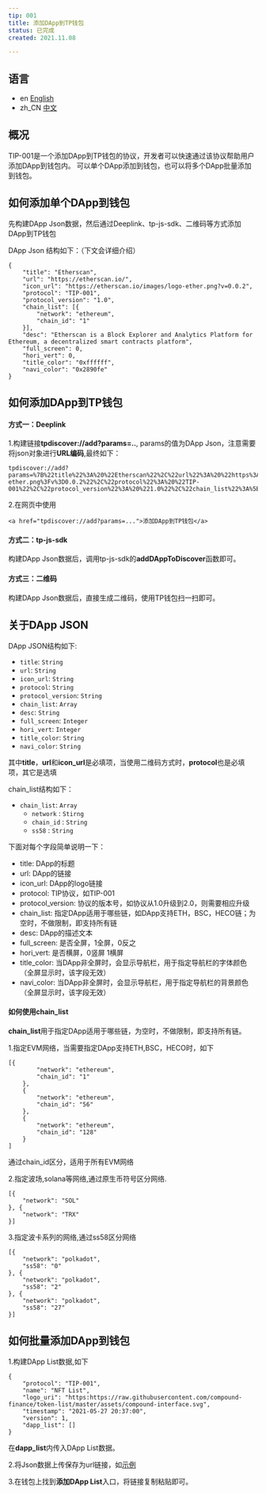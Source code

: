 ```yaml
---
tip: 001
title: 添加DApp到TP钱包
status: 已完成
created: 2021.11.08

---
```


## 语言
- en [English](tip-001.md)
- zh_CN [中文](tip-001.zh_CN.md)


## <a name='summary'></a>概况
TIP-001是一个添加DApp到TP钱包的协议，开发者可以快速通过该协议帮助用户添加DApp到钱包内。
可以单个DApp添加到钱包，也可以将多个DApp批量添加到钱包。

## <a name='usage'></a>如何添加单个DApp到钱包
先构建DApp Json数据，然后通过Deeplink、tp-js-sdk、二维码等方式添加DApp到TP钱包

DApp Json 结构如下：（下文会详细介绍）
```
{
	"title": "Etherscan",
	"url": "https://etherscan.io/",
	"icon_url": "https://etherscan.io/images/logo-ether.png?v=0.0.2",
	"protocol": "TIP-001",
	"protocol_version": "1.0",
	"chain_list": [{
		"network": "ethereum",
		"chain_id": "1"
	}],
	"desc": "Etherscan is a Block Explorer and Analytics Platform for Ethereum, a decentralized smart contracts platform",
	"full_screen": 0,
	"hori_vert": 0,
	"title_color": "0xffffff",
	"navi_color": "0x2890fe"
}
```

## <a name='add'></a>如何添加DApp到TP钱包

#### 方式一：Deeplink
1.构建链接**tpdiscover://add?params=..**, params的值为DApp Json，注意需要将json对象进行**URL编码**,最终如下：
```
tpdiscover://add?params=%7B%22title%22%3A%20%22Etherscan%22%2C%22url%22%3A%20%22https%3A%2F%2Fetherscan.io%2F%22%2C%22icon_url%22%3A%20%22https%3A%2F%2Fetherscan.io%2Fimages%2Flogo-ether.png%3Fv%3D0.0.2%22%2C%22protocol%22%3A%20%22TIP-001%22%2C%22protocol_version%22%3A%20%221.0%22%2C%22chain_list%22%3A%5B%5D%2C%22desc%22%3A%20%22Etherscan%20is%20a%20Block%20Explorer%20and%20Analytics%20Platform%20for%20Ethereum%2C%20a%20decentralized%20smart%20contracts%20platform%22%2C%22full_screen%22%3A%200%2C%22hori_vert%22%3A%200%2C%22title_color%22%3A%20%220xffffff%22%2C%22navi_color%22%3A%20%220x2890fe%22%7D
```


2.在网页中使用
```
<a href="tpdiscover://add?params=...">添加DApp到TP钱包</a>
```


#### 方式二：tp-js-sdk
构建DApp Json数据后，调用tp-js-sdk的**addDAppToDiscover**函数即可。


#### 方式三：二维码
构建DApp Json数据后，直接生成二维码，使用TP钱包扫一扫即可。


## <a name='dapp'></a>关于DApp JSON
DApp JSON结构如下:
- `title`: `String`
- `url`: `String`
- `icon_url`: `String`
- `protocol`: `String`
- `protocol_version`: `String`
- `chain_list`: `Array`
- `desc`: `String`
- `full_screen`: `Integer`
- `hori_vert`: `Integer`
- `title_color`: `String`
- `navi_color`: `String`

其中**title**，**url**和**icon_url**是必填项，当使用二维码方式时，**protocol**也是必填项，其它是选填

chain_list结构如下：
- `chain_list`: `Array`
    - `network` : `Stirng`
    - `chain_id` : `String`
    - `ss58` : `String`

下面对每个字段简单说明一下：
- title: DApp的标题
- url: DApp的链接
- icon_url: DApp的logo链接
- protocol: TIP协议，如TIP-001
- protocol_version: 协议的版本号，如协议从1.0升级到2.0，则需要相应升级
- chain_list: 指定DApp适用于哪些链，如DApp支持ETH，BSC，HECO链；为空时，不做限制，即支持所有链
- desc: DApp的描述文本
- full_screen: 是否全屏，1全屏，0反之
- hori_vert: 是否横屏，0竖屏 1横屏
- title_color: 当DApp非全屏时，会显示导航栏，用于指定导航栏的字体颜色（全屏显示时，该字段无效）
- navi_color: 当DApp非全屏时，会显示导航栏，用于指定导航栏的背景颜色（全屏显示时，该字段无效）

#### 如何使用chain_list
**chain_list**用于指定DApp适用于哪些链，为空时，不做限制，即支持所有链。

1.指定EVM网络，当需要指定DApp支持ETH,BSC，HECO时，如下
```
[{
		"network": "ethereum",
		"chain_id": "1"
	},
	{
		"network": "ethereum",
		"chain_id": "56"
	},
	{
		"network": "ethereum",
		"chain_id": "128"
	}
]
```
通过chain_id区分，适用于所有EVM网络

2.指定波场,solana等网络,通过原生币符号区分网络.
```
[{
	"network": "SOL"
}, {
	"network": "TRX"
}]
```

3.指定波卡系列的网络,通过ss58区分网络
```
[{
	"network": "polkadot",
	"ss58": "0"
}, {
	"network": "polkadot",
	"ss58": "2"
}, {
	"network": "polkadot",
	"ss58": "27"
}]
```

## <a name='dapps'></a>如何批量添加DApp到钱包
1.构建DApp List数据,如下
```
{
	"protocol": "TIP-001",
	"name": "NFT List",
	"logo_uri": "https:https://raw.githubusercontent.com/compound-finance/token-list/master/assets/compound-interface.svg",
	"timestamp": "2021-05-27 20:37:00",
	"version": 1,
	"dapp_list": []
}
```
在**dapp_list**内传入DApp List数据。

2.将Json数据上传保存为url链接，如[示例](https://gz.bcebos.com/v1/tokenpocket-test/clement/dapplist.json)

3.在钱包上找到**添加DApp List**入口，将链接复制粘贴即可。
